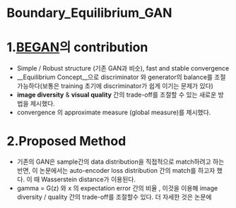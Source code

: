 # Boundary_Equilibrium_GAN
1.[BEGAN](https://arxiv.org/pdf/1703.10717.pdf)의 contribution
======================
* Simple / Robust structure (기존 GAN과 비슷), fast and stable convergence  
* __Equilibrium Concept__으로 discriminator 와 generator의 balance를 조절 가능하다(보통은 training 초기에 discriminator가 쉽게 이기는 문제가 있다)  
* __image diversity__ & __visual quality__ 간의 trade-off를 조절할 수 있는 새로운 방법을 제시했다.  
* convergence 의 approximate measure (global measure)를 제시했다.

2.Proposed Method
====================

* 기존의 GAN은 sample간의 data distribution을 직접적으로 match하려고 하는 반면, 이 논문에서는 auto-encoder loss distribution 간의 match를 하고자 했다. 이 때 Wasserstein distance가 이용된다.  
* gamma = G(z) 와 x 의 expectation error 간의 비율 , 이것을 이용해 image diversity / quality 간의 trade-off를 조절할수 있다. 더 자세한 것은 논문에
